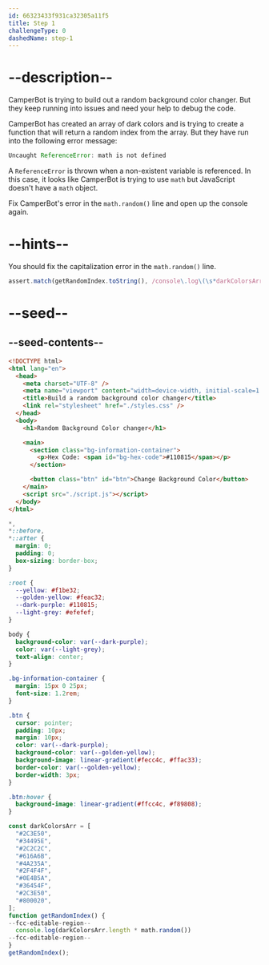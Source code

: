 ```yaml
---
id: 66323433f931ca32305a11f5
title: Step 1
challengeType: 0
dashedName: step-1
---
```


# --description--

CamperBot is trying to build out a random background color changer. But they keep running into issues and need your help to debug the code. 

CamperBot has created an array of dark colors and is trying to create a function that will return a random index from the array. But they have run into the following error message:

```js
Uncaught ReferenceError: math is not defined
```

A `ReferenceError` is thrown when a non-existent variable is referenced. In this case, it looks like CamperBot is trying to use `math` but JavaScript doesn't have a `math` object.

Fix CamperBot's error in the `math.random()` line and open up the console again.

# --hints--

You should fix the capitalization error in the `math.random()` line. 

```js
assert.match(getRandomIndex.toString(), /console\.log\(\s*darkColorsArr\.length\s*\*\s*Math\.random\(\s*\)\s*\)/);
```

# --seed--

## --seed-contents--

```html
<!DOCTYPE html>
<html lang="en">
  <head>
    <meta charset="UTF-8" />
    <meta name="viewport" content="width=device-width, initial-scale=1.0" />
    <title>Build a random background color changer</title>
    <link rel="stylesheet" href="./styles.css" />
  </head>
  <body>
    <h1>Random Background Color changer</h1>

    <main>
      <section class="bg-information-container">
        <p>Hex Code: <span id="bg-hex-code">#110815</span></p>
      </section>

      <button class="btn" id="btn">Change Background Color</button>
    </main>
    <script src="./script.js"></script>
  </body>
</html>
```

```css
*,
*::before,
*::after {
  margin: 0;
  padding: 0;
  box-sizing: border-box;
}

:root {
  --yellow: #f1be32;
  --golden-yellow: #feac32;
  --dark-purple: #110815;
  --light-grey: #efefef;
}

body {
  background-color: var(--dark-purple);
  color: var(--light-grey);
  text-align: center;
}

.bg-information-container {
  margin: 15px 0 25px;
  font-size: 1.2rem;
}

.btn {
  cursor: pointer;
  padding: 10px;
  margin: 10px;
  color: var(--dark-purple);
  background-color: var(--golden-yellow);
  background-image: linear-gradient(#fecc4c, #ffac33);
  border-color: var(--golden-yellow);
  border-width: 3px;
}

.btn:hover {
  background-image: linear-gradient(#ffcc4c, #f89808);
}

```

```js
const darkColorsArr = [
  "#2C3E50",
  "#34495E",
  "#2C2C2C",
  "#616A6B",
  "#4A235A",
  "#2F4F4F",
  "#0E4B5A",
  "#36454F",
  "#2C3E50",
  "#800020",
];
function getRandomIndex() {
--fcc-editable-region--
  console.log(darkColorsArr.length * math.random())
--fcc-editable-region--
}
getRandomIndex();
```
